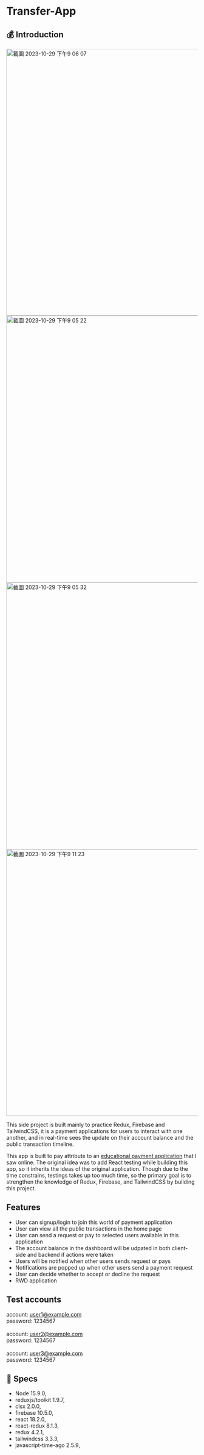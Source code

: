 # Transfer-App

## 💰 Introduction
<img width="700" alt="截圖 2023-10-29 下午9 06 07" src="https://github.com/phoenix850508/transfer-app/assets/121414639/f0f7f247-22d6-4d57-abcc-c418e12aabd9">
<img width="700" alt="截圖 2023-10-29 下午9 05 22" src="https://github.com/phoenix850508/transfer-app/assets/121414639/75243ad6-e1e0-4770-ae82-002d2f80f4b3">
<img width="700" alt="截圖 2023-10-29 下午9 05 32" src="https://github.com/phoenix850508/transfer-app/assets/121414639/17961b41-954c-498e-b944-77d0c13af86f">
<img width="700" alt="截圖 2023-10-29 下午9 11 23" src="https://github.com/phoenix850508/transfer-app/assets/121414639/dc72831c-bc69-41e4-81e5-84421ed25d84">


This side project is built mainly to practice Redux, Firebase and TailwindCSS, it is a payment applications for users to interact with one another, and in real-time sees the update on their account balance 
and the public transaction timeline.

This app is built to pay attribute to an [educational payment application](https://github.com/cypress-io/cypress-realworld-app) that I saw online.
The original idea was to add React testing while building this app, so it inherits the ideas of the original application. Though due to the time constrains,
testings takes up too much time, so the primary goal is to strengthen the knowledge of Redux, Firebase, and TailwindCSS by building this project.

## Features
- User can signup/login to join this world of payment application
- User can view all the public transactions in the home page
- User can send a request or pay to selected users available in this application
- The account balance in the dashboard will be udpated in both client-side and backend if actions were taken
- Users will be notified when other users sends request or pays
- Notifications are popped up when other users send a payment request
- User can decide whether to accept or decline the request
- RWD application

## Test accounts
account: user1@example.com
<br>
password: 1234567
<br>
<br>
account: user2@example.com
<br>
password: 1234567
<br>
<br>
account: user3@example.com
<br>
password: 1234567

## 🔧 Specs
- Node 15.9.0,
- reduxjs/toolkit 1.9.7,
- clsx 2.0.0,
- firebase 10.5.0,
- react 18.2.0,
- react-redux 8.1.3,
- redux 4.2.1,
- tailwindcss 3.3.3,
- javascript-time-ago 2.5.9,




